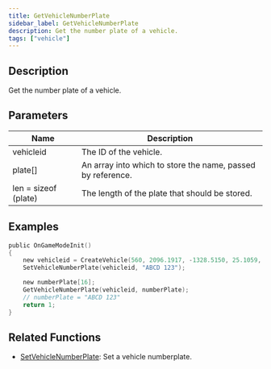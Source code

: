 ```yaml
---
title: GetVehicleNumberPlate
sidebar_label: GetVehicleNumberPlate
description: Get the number plate of a vehicle.
tags: ["vehicle"]
---
```


<VersionWarn version='omp v1.1.0.2612' />

## Description

Get the number plate of a vehicle.

## Parameters

| Name                 | Description                                                 |
|----------------------|-------------------------------------------------------------|
| vehicleid            | The ID of the vehicle.                                      |
| plate[]              | An array into which to store the name, passed by reference. |
| len = sizeof (plate) | The length of the plate that should be stored.              |

## Examples

```c
public OnGameModeInit()
{
    new vehicleid = CreateVehicle(560, 2096.1917, -1328.5150, 25.1059, 0.0000, 6, 0, 100);
    SetVehicleNumberPlate(vehicleid, "ABCD 123");

    new numberPlate[16];
    GetVehicleNumberPlate(vehicleid, numberPlate);
    // numberPlate = "ABCD 123"
    return 1;
}
```

## Related Functions

- [SetVehicleNumberPlate](SetVehicleNumberPlate): Set a vehicle numberplate.
